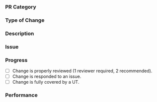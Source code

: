 ### PR Category
<!-- [ Operator | OP Test | Model Test | Benchmark | CI/CD | User Experience | Other] -->

### Type of Change
<!-- [ Bug Fix | New Feature | Performance Optimization | Refactor | Documentation Update | Other] -->

### Description
<!-- Briefly describe the changes and the purpose of the changes.-->

### Issue

<!--
List any related issues that this PR resolves, if applicable, for example:
- Resolves #123
- Associated with Feature #456
-->

### Progress

- [ ] Change is properly reviewed (1 reviewer required, 2 recommended).
- [ ] Change is responded to an issue.
- [ ] Change is fully covered by a UT.

### Performance
<!-- Please describe any performance tests you have added or the results of any benchmarks. -->
